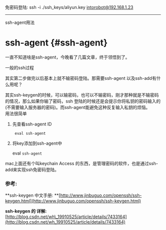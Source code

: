 免密码登陆: ssh -i ./ssh\_keys/aliyun.key intorobot@192.168.1.23

---

ssh-agent用法

# ssh-agent {#ssh-agent}

一直不知道啥是ssh-agent，今晚看了几篇文章，终于领悟到了。

一般的ssh过程

其实第二步做完以后基本上就不输密码登陆。那需要ssh-agent 以及ssh-add有什么用呢？

其实ssh-keygen的时候，可以输密码，也可以不输密码，刚才那种就是不输密码的情况，那么如果你输了密码，ssh 登陆的时候还是会提示你将私钥的密码输入的\(不需要输入服务器的密码\)。而ssh-agent能避免这种反复输入私钥的烦恼。  
用法很简单

1. 先查看ssh-agent ID

   ```
    eval ssh-agent
   ```

2. 将key添加到ssh-agent中

   eval `ssh-agent`


mac上面还有个叫keychain Access 的东西，是管理密码的软件，也是通过ssh-add来实现ssh免密码登陆。

### 参考:

**ssh-keygen 中文手册: **[http://www.jinbuguo.com/openssh/ssh-keygen.html](http://www.jinbuguo.com/openssh/ssh-keygen.html)

**ssh-keygen 的 详解:** [http://blog.csdn.net/wh\_19910525/article/details/7433164](http://blog.csdn.net/wh_19910525/article/details/7433164)

